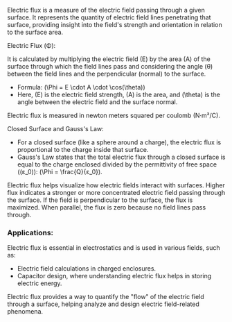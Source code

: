 Electric flux is a measure of the electric field passing through a given surface. It represents the quantity of electric field lines penetrating that surface, providing insight into the field's strength and orientation in relation to the surface area.

Electric Flux (Φ):

It is calculated by multiplying the electric field (E) by the area (A) of the surface through which the field lines pass and considering the angle (θ) between the field lines and the perpendicular (normal) to the surface.
   - Formula: \(\Phi = E \cdot A \cdot \cos(\theta)\)
   - Here, \(E\) is the electric field strength, \(A\) is the area, and \(\theta\) is the angle between the electric field and the surface normal.

Electric flux is measured in newton meters squared per coulomb (N·m²/C).

Closed Surface and Gauss's Law:
   - For a closed surface (like a sphere around a charge), the electric flux is proportional to the charge inside that surface.
   - Gauss's Law states that the total electric flux through a closed surface is equal to the charge enclosed divided by the permittivity of free space \((ε_0)\): \(\Phi = \frac{Q}{ε_0}\).

Electric flux helps visualize how electric fields interact with surfaces. Higher flux indicates a stronger or more concentrated electric field passing through the surface. If the field is perpendicular to the surface, the flux is maximized. When parallel, the flux is zero because no field lines pass through.

### Applications:

Electric flux is essential in electrostatics and is used in various fields, such as:
- Electric field calculations in charged enclosures.
- Capacitor design, where understanding electric flux helps in storing electric energy.

Electric flux provides a way to quantify the "flow" of the electric field through a surface, helping analyze and design electric field-related phenomena.